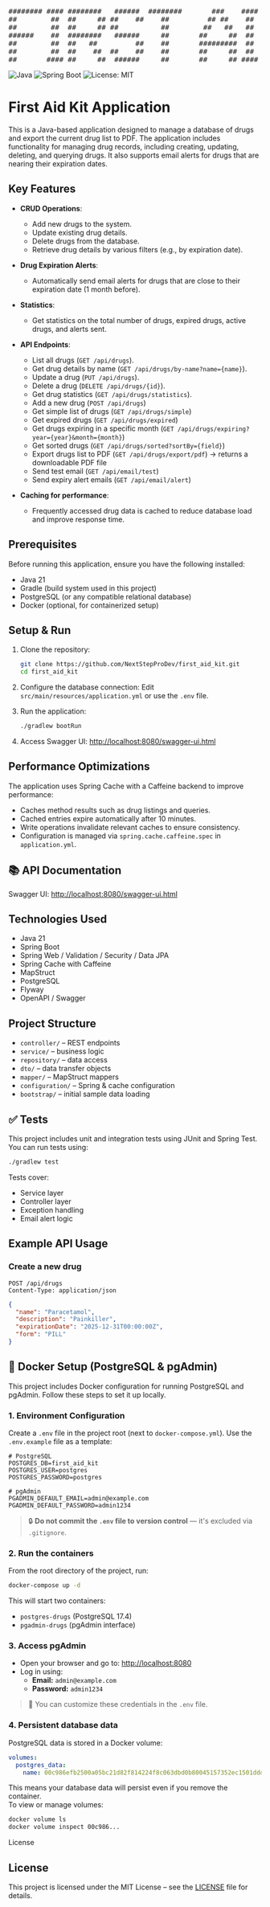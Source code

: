 <pre>
######## #### ########   ######  ########       ###    #### ########     ##    ## #### ######## 
##        ##  ##     ## ##    ##    ##         ## ##    ##  ##     ##    ##   ##   ##     ##    
##        ##  ##     ## ##          ##        ##   ##   ##  ##     ##    ##  ##    ##     ##    
######    ##  ########   ######     ##       ##     ##  ##  ##     ##    #####     ##     ##    
##        ##  ##   ##         ##    ##       #########  ##  ##     ##    ##  ##    ##     ##    
##        ##  ##    ##  ##    ##    ##       ##     ##  ##  ##     ##    ##   ##   ##     ##    
##       #### ##     ##  ######     ##       ##     ## #### ########     ##    ## ####    ## 
</pre>


![Java](https://img.shields.io/badge/Java-21-blue)
![Spring Boot](https://img.shields.io/badge/Spring%20Boot-3.5-green)
![License: MIT](https://img.shields.io/badge/License-MIT-yellow.svg)

# First Aid Kit Application

This is a Java-based application designed to manage a database of drugs and export the current drug list to PDF. The application includes functionality for managing drug records, including creating, updating, deleting, and querying drugs. It also supports email alerts for drugs that are nearing their expiration dates.

## Key Features

- **CRUD Operations**: 
  - Add new drugs to the system.
  - Update existing drug details.
  - Delete drugs from the database.
  - Retrieve drug details by various filters (e.g., by expiration date).
  
- **Drug Expiration Alerts**:
  - Automatically send email alerts for drugs that are close to their expiration date (1 month before).
  
- **Statistics**:
  - Get statistics on the total number of drugs, expired drugs, active drugs, and alerts sent.
  
- **API Endpoints**:
  - List all drugs (`GET /api/drugs`).
  - Get drug details by name (`GET /api/drugs/by-name?name={name}`).
  - Update a drug (`PUT /api/drugs`).
  - Delete a drug (`DELETE /api/drugs/{id}`).
  - Get drug statistics (`GET /api/drugs/statistics`).
  - Add a new drug (`POST /api/drugs`)
  - Get simple list of drugs (`GET /api/drugs/simple`)
  - Get expired drugs (`GET /api/drugs/expired`)
  - Get drugs expiring in a specific month (`GET /api/drugs/expiring?year={year}&month={month}`)
  - Get sorted drugs (`GET /api/drugs/sorted?sortBy={field}`)
  - Export drugs list to PDF (`GET /api/drugs/export/pdf`) → returns a downloadable PDF file
  - Send test email (`GET /api/email/test`)
  - Send expiry alert emails (`GET /api/email/alert`)

- **Caching for performance**:
  - Frequently accessed drug data is cached to reduce database load and improve response time.
  
## Prerequisites

Before running this application, ensure you have the following installed:

- Java 21
- Gradle (build system used in this project)
- PostgreSQL (or any compatible relational database)
- Docker (optional, for containerized setup)

## Setup & Run

1. Clone the repository:
   ```bash
   git clone https://github.com/NextStepProDev/first_aid_kit.git
   cd first_aid_kit
   ```

2. Configure the database connection:
   Edit `src/main/resources/application.yml` or use the `.env` file.

3. Run the application:
   ```bash
   ./gradlew bootRun
   ```

4. Access Swagger UI:
   [http://localhost:8080/swagger-ui.html](http://localhost:8080/swagger-ui.html)

## Performance Optimizations

The application uses Spring Cache with a Caffeine backend to improve performance:
- Caches method results such as drug listings and queries.
- Cached entries expire automatically after 10 minutes.
- Write operations invalidate relevant caches to ensure consistency.
- Configuration is managed via `spring.cache.caffeine.spec` in `application.yml`.


## 📚 API Documentation

Swagger UI: [http://localhost:8080/swagger-ui.html](http://localhost:8080/swagger-ui.html)

## Technologies Used

- Java 21
- Spring Boot
- Spring Web / Validation / Security / Data JPA
- Spring Cache with Caffeine
- MapStruct
- PostgreSQL
- Flyway
- OpenAPI / Swagger

## Project Structure

- `controller/` – REST endpoints
- `service/` – business logic
- `repository/` – data access
- `dto/` – data transfer objects
- `mapper/` – MapStruct mappers
- `configuration/` – Spring & cache configuration
- `bootstrap/` – initial sample data loading

## ✅ Tests

This project includes unit and integration tests using JUnit and Spring Test.  
You can run tests using:

```bash
./gradlew test
```

Tests cover:
- Service layer
- Controller layer
- Exception handling
- Email alert logic

## Example API Usage

### Create a new drug

```http
POST /api/drugs
Content-Type: application/json
```

```json
{
  "name": "Paracetamol",
  "description": "Painkiller",
  "expirationDate": "2025-12-31T00:00:00Z",
  "form": "PILL"
}
```

## 🐳 Docker Setup (PostgreSQL & pgAdmin)

This project includes Docker configuration for running PostgreSQL and pgAdmin. Follow these steps to set it up locally.

### 1. Environment Configuration

Create a `.env` file in the project root (next to `docker-compose.yml`). Use the `.env.example` file as a template:

```dotenv
# PostgreSQL
POSTGRES_DB=first_aid_kit
POSTGRES_USER=postgres
POSTGRES_PASSWORD=postgres

# pgAdmin
PGADMIN_DEFAULT_EMAIL=admin@example.com
PGADMIN_DEFAULT_PASSWORD=admin1234
```

> 🔒 **Do not commit the `.env` file to version control** — it's excluded via `.gitignore`.

### 2. Run the containers

From the root directory of the project, run:

```bash
docker-compose up -d
```

This will start two containers:
- `postgres-drugs` (PostgreSQL 17.4)
- `pgadmin-drugs` (pgAdmin interface)

### 3. Access pgAdmin

- Open your browser and go to: [http://localhost:8080](http://localhost:8080)
- Log in using:
  - **Email:** `admin@example.com`
  - **Password:** `admin1234`

> 📌 You can customize these credentials in the `.env` file.

### 4. Persistent database data

PostgreSQL data is stored in a Docker volume:

```yaml
volumes:
  postgres_data:
    name: 00c986efb2500a05bc21d82f814224f8c063dbd0b80045157352ec1501ddd314
```

This means your database data will persist even if you remove the container.  
To view or manage volumes:

```bash
docker volume ls
docker volume inspect 00c986...
```

License

## License

This project is licensed under the MIT License – see the [LICENSE](LICENSE) file for details.
